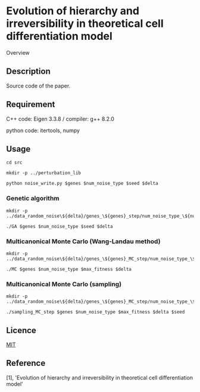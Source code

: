 Evolution of hierarchy and irreversibility in theoretical cell differentiation model
====

Overview

## Description
Source code of the paper. 

## Requirement
C++ code: Eigen 3.3.8 / compiler: g++ 8.2.0

python code: itertools, numpy
## Usage
```
cd src

mkdir -p ../perturbation_lib

python noise_write.py $genes $num_noise_type $seed $delta  
```
### Genetic algorithm
```
mkdir -p ../data_random_noise\${delta}/genes_\${genes}_step/num_noise_type_\${num_noise_type}/seed_\${seed}/

./GA $genes $num_noise_type $seed $delta
```
### Multicanonical Monte Carlo (Wang-Landau method)
```
mkdir -p ../data_random_noise\${delta}/genes_\${genes}_MC_step/num_noise_type_\${num_noise_type}/max=\${max_fitness}/

./MC $genes $num_noise_type $max_fitness $delta
```
### Multicanonical Monte Carlo (sampling)
```
mkdir -p ../data_random_noise\${delta}/genes_\${genes}_MC_step/num_noise_type_\${num_noise_type}/max=\${max_fitness}/samples/seed_\${seed}

./sampling_MC_step $genes $num_noise_type $max_fitness $delta $seed 
```
## Licence

[MIT](https://github.com/Nakayoshi98/cell_dfr_evo/blob/main/LICENSE)

## Reference
[1], 'Evolution of hierarchy and irreversibility in theoretical cell differentiation model' 

